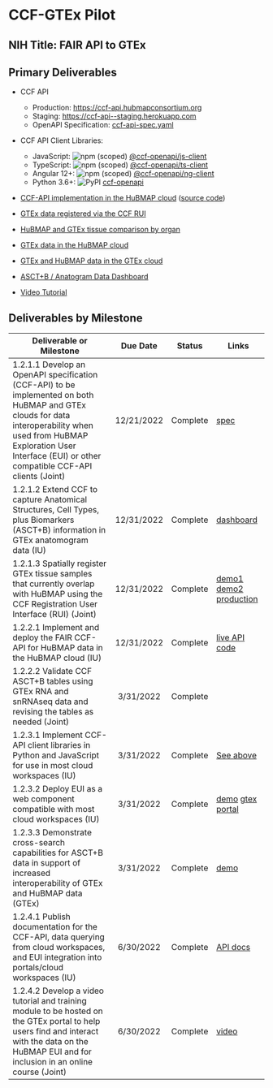 # CCF-GTEx Pilot
## NIH Title: FAIR API to GTEx

## Primary Deliverables

* CCF API
  * Production: <https://ccf-api.hubmapconsortium.org>
  * Staging: <https://ccf-api--staging.herokuapp.com>
  * OpenAPI Specification: [ccf-api-spec.yaml](https://ccf-api.hubmapconsortium.org/ccf-api-spec.yaml)
* CCF API Client Libraries:
  * JavaScript: ![npm (scoped)](https://img.shields.io/npm/v/@ccf-openapi/js-client)  [@ccf-openapi/js-client](https://www.npmjs.com/package/@ccf-openapi/js-client)
  * TypeScript: ![npm (scoped)](https://img.shields.io/npm/v/@ccf-openapi/ts-client)  [@ccf-openapi/ts-client](https://www.npmjs.com/package/@ccf-openapi/ts-client)
  * Angular 12+: ![npm (scoped)](https://img.shields.io/npm/v/@ccf-openapi/ng-client) [@ccf-openapi/ng-client](https://www.npmjs.com/package/@ccf-openapi/ng-client)
  * Python 3.6+: ![PyPI](https://img.shields.io/pypi/v/ccf-openapi) [ccf-openapi](https://pypi.org/project/ccf-openapi/)

* [CCF-API implementation in the HuBMAP cloud](https://ccf-api.hubmapconsortium.org) ([source code](https://github.com/hubmapconsortium/ccf-ui))
* [GTEx data registered via the CCF RUI](https://hubmapconsortium.github.io/ccf-gtex-pilot/ccf-eui.html)
* [HuBMAP and GTEx tissue comparison by organ](https://hubmapconsortium.github.io/ccf-gtex-pilot/ccf-organs.html)
* [GTEx data in the HuBMAP cloud](https://portal.hubmapconsortium.org/ccf-eui)
* [GTEx and HuBMAP data in the GTEx cloud](https://gtexportal.org/home/eui)
* [ASCT+B / Anatogram Data Dashboard](https://hubmapconsortium.github.io/ccf-gtex-pilot/dashboard.html)
* [Video Tutorial](https://youtu.be/CWCGORb2zZ4)

## Deliverables by Milestone

| Deliverable or Milestone | Due Date | Status | Links
|---|:-:|:-:|---|
| 1.2.1.1 Develop an OpenAPI specification (CCF-API) to be implemented on both HuBMAP and GTEx clouds for data interoperability when used from HuBMAP Exploration User Interface (EUI) or other compatible CCF-API clients (Joint) | 12/21/2022 | Complete | [spec](https://ccf-api.hubmapconsortium.org/ccf-api-spec.yaml) 
| 1.2.1.2 Extend CCF to capture Anatomical Structures, Cell Types, plus Biomarkers (ASCT+B) information in GTEx anatomogram data (IU) | 12/31/2022 | Complete | [dashboard](https://hubmapconsortium.github.io/ccf-gtex-pilot/dashboard.html)
| 1.2.1.3 Spatially register GTEx tissue samples that currently overlap with HuBMAP using the CCF Registration User Interface (RUI) (Joint) | 12/31/2022 | Complete | [demo1](https://hubmapconsortium.github.io/ccf-gtex-pilot/ccf-eui.html) [demo2](https://hubmapconsortium.github.io/ccf-gtex-pilot/ccf-organs.html) [production](https://gtexportal.org/home/eui)
| 1.2.2.1 Implement and deploy the FAIR CCF-API for HuBMAP data in the HuBMAP cloud (IU) | 12/31/2022 | Complete | [live API](https://ccf-api.hubmapconsortium.org) [code](https://github.com/hubmapconsortium/ccf-ui/tree/main/projects/ccf-api)
| 1.2.2.2 Validate CCF ASCT+B tables using GTEx RNA and snRNAseq data and revising the tables as needed (Joint) | 3/31/2022 | Complete |
| 1.2.3.1 Implement CCF-API client libraries in Python and JavaScript for use in most cloud workspaces (IU) | 3/31/2022 | Complete | [See above](#primary-deliverables)
| 1.2.3.2 Deploy EUI as a web component compatible with most cloud workspaces (IU) | 3/31/2022 | Complete | [demo](https://hubmapconsortium.github.io/ccf-gtex-pilot/ccf-eui.html) [gtex portal](https://gtexportal.org/home/eui)
| 1.2.3.3 Demonstrate cross-search capabilities for ASCT+B data in support of increased interoperability of GTEx and HuBMAP data (GTEx) | 3/31/2022 | Complete | [demo](https://portal.hubmapconsortium.org/ccf-eui)
| 1.2.4.1 Publish documentation for the CCF-API, data querying from cloud workspaces, and EUI integration into portals/cloud workspaces (IU) | 6/30/2022 | Complete | [API docs](https://ccf-api.hubmapconsortium.org/)
| 1.2.4.2 Develop a video tutorial and training module to be hosted on the GTEx portal to help users find and interact with the data on the HuBMAP EUI and for inclusion in an online course (Joint) | 6/30/2022 | Complete | [video](https://youtu.be/CWCGORb2zZ4)
